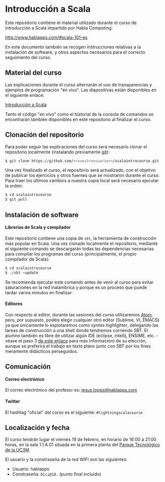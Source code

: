 # Introducción a Scala

Este repositorio contiene el material utilizado durante el curso de introducción a Scala impartido por Habla Computing:

http://www.hablapps.com/#scala-101-es

En este documento también se recogen instrucciones relativas a la instalación de software, y otros aspectos necesarios para el correcto seguimiento del curso.

## Material del curso

Las explicaciones durante el curso alternarán el uso de transparencias y ejemplos de programación "en vivo". Las diapositivas están disponibles en el siguiente enlace:

[Introducción a Scala](IntroduccionAScala.pdf)

Tanto el código "en vivo" como el historial de la consola de comandos se encontrarán también disponibles en este repositorio al finalizar el curso.

## Clonación del repositorio

Para poder seguir las explicaciones del curso será necesario clonar el repositorio localmente (instalando previamente [git](https://git-scm.com/)):

```bash
$ git clone https://github.com/<<vuestrousuario>>/scalaintrocourse.git
```

Una vez finalizado el curso, el repositorio será actualizado, con el objetivo de publicar los ejercicios y otros fuentes que se mostraron durante el curso. Para traer los últimos cambios a nuestra copia local será necesario ejecutar la orden:

```bash
$ cd scalaintrocourse
$ git pull
```

## Instalación de software

#### Librerías de Scala y compilador

Este repositorio contiene una copia de `sbt`, la herramienta de construcción más popular en Scala. Una vez clonado localmente el repositorio, mediante el siguiente comando se descargarán todas las dependencias necesarias para compilar los programas del curso (principalmente, el propio compilador de Scala):  

```bash
$ cd scalaintrocourse
$ ./sbt ~update
```

Se recomienda ejecutar este comando antes de venir al curso para evitar saturaciones en la red inalámbrica y porque es un proceso que puede tardar varios minutos en finalizar.

#### Editores

Con respecto al editor, durante las sesiones del curso utilizaremos
[Atom](https://atom.io/), pero, por supuesto, podéis elegir cualquier otro
editor (Sublime, VI, EMACS) ya que únicamente lo explotaremos como *syntax
highlighter*, delegando las tareas de construcción a una shell donde tendremos
corriendo SBT. El alumno también es libre de utilizar algún IDE (eclipse,
intellij, ENSIME, etc. - véase el paso 3 [de este
enlace](http://www.scala-lang.org/download/) para más información) de su
elección, aunque se preferirá el trabajo en texto plano junto con SBT por los
fines meramente didácticos perseguidos.

## Comunicación

#### Correo electrónico

El correo electrónico del profesor es: [jesus.lopez@hablapps.com](mailto:jesus.lopez@hablapps.com)

#### Twitter

El hashtag "oficial" del curso es el siguiente: `#lightningscalacourse`

## Localización y fecha

El curso tendrán lugar el viernes 19 de febrero, en horario de 16:00 a 21:00 horas, en la sala 1.1.A.01 situada en la primera planta del [Parque Tecnológico de la UC3M](https://www.google.com/maps?q=Parque+Tecnol%C3%B3gico,+Av+Gregorio+Peces+Barba,+28919+Legan%C3%A9s,+Madrid).

El usuario y la constraseña de la red WIFI son las siguientes:
* Usuario: hablapps
* Constraseña: `Dici@18.`       (punto final incluido)
